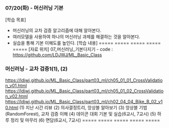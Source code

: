 ### 07/20(화) - 머신러닝 기본
[학습 목표]
- 머신러닝의 교차 검증 알고리즘에 대해 알아본다.
- 여러모델을 사용하여 하나의 머신러닝 과제를 해결하는 것을 알아본다.
- 실습을 통해 기본 이해도를 높인다.
[학습 내용]
===== ===== ===== ===== =====
[자료 위치] 07_머신러닝_기본다지기 -
code : https://github.com/LDJWJ/ML_Basic_Class
### 머신러닝 - 교차 검증1(1), (2)
https://ldjwj.github.io/ML_Basic_Class/part03_ml/ch05_01_01_CrossValidation_v01.html
https://ldjwj.github.io/ML_Basic_Class/part03_ml/ch05_01_02_CrossValidation_v02.html
https://ldjwj.github.io/ML_Basic_Class/part03_ml/ch02_04_04_Bike_B_02_v10.html
(1) 지난 시간 리뷰
(2) 의사결정트리, 앙상블 알아보기
(3) 앙상블 기법(RandomForest), 교차 검증 이해
(4) 데이콘 대회 기본 및 실습(6교시, 7교시)
(5) 하루 정리 및 마무리
(6) 면담(6교시, 7교시)
===== ===== ===== ===== =====